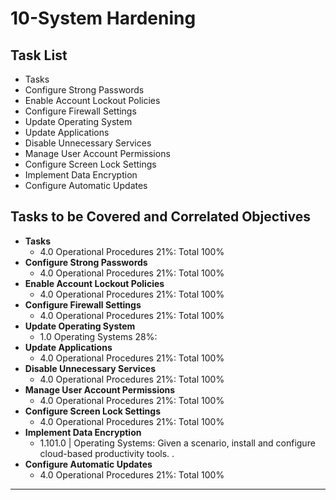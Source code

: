 # 10-System Hardening

## Task List
- Tasks
- Configure Strong Passwords
- Enable Account Lockout Policies
- Configure Firewall Settings
- Update Operating System
- Update Applications
- Disable Unnecessary Services
- Manage User Account Permissions
- Configure Screen Lock Settings
- Implement Data Encryption
- Configure Automatic Updates

## Tasks to be Covered and Correlated Objectives

- **Tasks**  
  - 4.0 Operational Procedures     21%: Total      100%
- **Configure Strong Passwords**  
  - 4.0 Operational Procedures     21%: Total      100%
- **Enable Account Lockout Policies**  
  - 4.0 Operational Procedures     21%: Total      100%
- **Configure Firewall Settings**  
  - 4.0 Operational Procedures     21%: Total      100%
- **Update Operating System**  
  - 1.0 Operating Systems     28%: 
- **Update Applications**  
  - 4.0 Operational Procedures     21%: Total      100%
- **Disable Unnecessary Services**  
  - 4.0 Operational Procedures     21%: Total      100%
- **Manage User Account Permissions**  
  - 4.0 Operational Procedures     21%: Total      100%
- **Configure Screen Lock Settings**  
  - 4.0 Operational Procedures     21%: Total      100%
- **Implement Data Encryption**  
  - 1.101.0  |  Operating Systems: Given a scenario, install and configure cloud-based productivity tools.     .
- **Configure Automatic Updates**  
  - 4.0 Operational Procedures     21%: Total      100%

---
